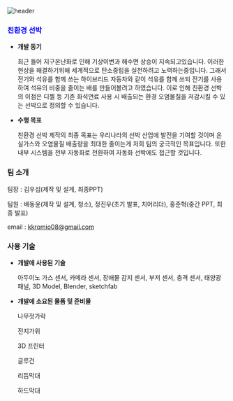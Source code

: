 ![header](https://capsule-render.vercel.app/api?type=waving&color=timeAuto&height=300&section=header&text=Baerawl%20Stars&fontSize=90)

### <span style="color:blue"> 친환경 선박 </span> 

- **개발 동기**
    
    최근 들어 지구온난화로 인해 기상이변과 해수면 상승이 지속되고있습니다. 이러한 현상을 해결하기위해 세계적으로 탄소중립을 실천하려고 노력하는중입니다. 그래서 전기와 석유를 함께 쓰는 하이브리드 자동차와 같이 석유를 함께 쓰되 전기를 사용하여 석유의 비중을 줄이는 배를 만들어볼려고 하였습니다. 이로 인해 친환경 선박의 이점은      디젤 등 기존 화석연료 사용 시 배출되는 환경 오염물질을 저감시킬 수 있는 선박으로 정의할 수 있습니다.

    
- **수행 목표**
    
    친환경 선박 제작의 최종 목표는 우리나라의 선박 산업에 발전을 기여할 것이며 온실가스와 오염물질 배출량을 최대한 줄이는게 저희 팀의 궁극적인 목표입니다.
    또한 내부 시스템을 전부 자동화로 전환하여 자동화 선박에도 접근할 것입니다.
    

### 팀 소개

팀장 : 김우섭(제작 및 설계, 최종PPT)

팀원 : 배동윤(제작 및 설계, 청소), 정진우(초기 발표, 치어리더), 홍준혁(중간 PPT, 최종 발표)

email : [kkromio08@gmail.com](mailto:kkromio08@gmail.com)

### 사용 기술

- **개발에 사용된 기술**
    
    아두이노 가스 센서, 카메라 센서, 장애물 감지 센서, 부저 센서, 충격 센서, 태양광 패널, 3D Model, Blender, sketchfab
    
- **개발에 소요된 물품 및 준비물**
    
    나무젓가락
    
    전지가위
    
    3D 프린터
    
    글루건

    리듬막대

    하드막대


  
